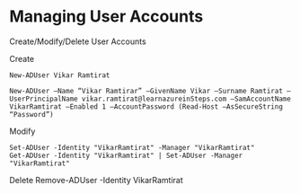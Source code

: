 # Managing User Accounts

 Create/Modify/Delete User Accounts

  Create
  
    New-ADUser Vikar Ramtirat

    New-ADUser –Name “Vikar Ramtirar” –GivenName Vikar –Surname Ramtirat –UserPrincipalName vikar.ramtirat@learnazureinSteps.com –SamAccountName VikarRamtirat –Enabled 1 –AccountPassword (Read-Host –AsSecureString “Password”)

  Modify

    Set-ADUser -Identity "VikarRamtirat" -Manager "VikarRamtirat"
    Get-ADUser -Identity "VikarRamtirat" | Set-ADUser -Manager "VikarRamtirat"

  Delete
    Remove-ADUser -Identity VikarRamtirat
